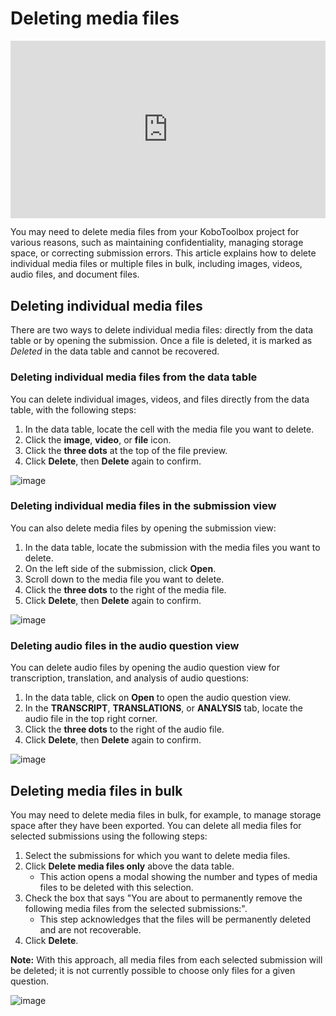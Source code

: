 # Deleting media files

<iframe src="https://www.youtube.com/embed/J0-mh1R6dEs?si=I4Oe8NHX7Ks5rFza" style="width: 100%; aspect-ratio: 16 / 9; height: auto; border: 0;" title="YouTube video player" frameborder="0" allow="accelerometer; autoplay; clipboard-write; encrypted-media; gyroscope; picture-in-picture; web-share" allowfullscreen></iframe>

You may need to delete media files from your KoboToolbox project for various reasons, such as maintaining confidentiality, managing storage space, or correcting submission errors. This article explains how to delete individual media files or multiple files in bulk, including images, videos, audio files, and document files.

## Deleting individual media files 

There are two ways to delete individual media files: directly from the data table or by opening the submission. Once a file is deleted, it is marked as _Deleted_ in the data table and cannot be recovered.

### Deleting individual media files from the data table

You can delete individual images, videos, and files directly from the data table, with the following steps:

1. In the data table, locate the cell with the media file you want to delete.
2. Click the <i class="k-icon k-icon-qt-photo"></i> **image**, <i class="k-icon k-icon-qt-video"></i> **video**, or <i class="k-icon k-icon-qt-file"></i> **file** icon.
3. Click the <i class="k-icon k-icon-more"></i> **three dots** at the top of the file preview.
4. Click <i class="k-icon k-icon-trash"></i> **Delete**, then **Delete** again to confirm.

![image](/images/deleting_media/delete_from_table.png)

### Deleting individual media files in the submission view

You can also delete media files by opening the submission view:

1. In the data table, locate the submission with the media files you want to delete.
2. On the left side of the submission, click <i class="k-icon k-icon-view"></i> **Open**.
3. Scroll down to the media file you want to delete.
4. Click the <i class="k-icon k-icon-more"></i> **three dots** to the right of the media file.
5. Click <i class="k-icon k-icon-trash"></i> **Delete**, then **Delete** again to confirm.

![image](/images/deleting_media/open_submission_view.png)

### Deleting audio files in the audio question view
You can delete audio files by opening the audio question view for transcription, translation, and analysis of audio questions:

1. In the data table, click on **Open** <i class="k-icon k-icon-arrow-up-right"></i> to open the audio question view.
2. In the **TRANSCRIPT**, **TRANSLATIONS**, or **ANALYSIS** tab, locate the audio file in the top right corner.
3. Click the <i class="k-icon k-icon-more"></i> **three dots** to the right of the audio file.
4. Click <i class="k-icon k-icon-trash"></i> **Delete**, then **Delete** again to confirm.

![image](/images/deleting_media/delete_audio.png)

## Deleting media files in bulk

You may need to delete media files in bulk, for example, to manage storage space after they have been exported. You can delete all media files for selected submissions using the following steps:

1. Select the submissions for which you want to delete media files.
2. Click **Delete media files only** above the data table.
   * This action opens a modal showing the number and types of media files to be deleted with this selection. 
3. Check the box that says "You are about to permanently remove the following media files from the selected submissions:".
   * This step acknowledges that the files will be permanently deleted and are not recoverable.
4. Click **Delete**.

<p class="note">
  <b>Note:</b> With this approach, all media files from each selected submission will be deleted; it is not currently possible to choose only files for a given question.
</p>

![image](/images/deleting_media/bulk_delete.png)

